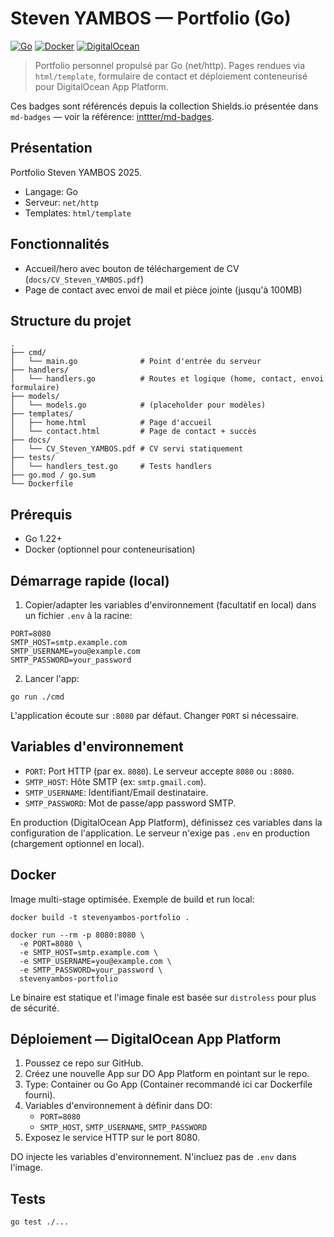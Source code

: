 # Steven YAMBOS — Portfolio (Go)

[![Go](https://img.shields.io/badge/Go-00ADD8?logo=go&logoColor=white)](https://go.dev)
[![Docker](https://img.shields.io/badge/Docker-2496ED?logo=docker&logoColor=white)](https://www.docker.com/)
[![DigitalOcean](https://img.shields.io/badge/DigitalOcean-0080FF?logo=digitalocean&logoColor=white)](https://www.digitalocean.com/)

> Portfolio personnel propulsé par Go (net/http). Pages rendues via `html/template`, formulaire de contact et déploiement conteneurisé pour DigitalOcean App Platform.

Ces badges sont référencés depuis la collection Shields.io présentée dans `md-badges` — voir la référence: [inttter/md-badges](https://github.com/inttter/md-badges).

## Présentation

Portfolio Steven YAMBOS 2025.

- Langage: Go
- Serveur: `net/http`
- Templates: `html/template`

## Fonctionnalités

- Accueil/hero avec bouton de téléchargement de CV (`docs/CV_Steven_YAMBOS.pdf`)
- Page de contact avec envoi de mail et pièce jointe (jusqu'à 100MB)

## Structure du projet

```
.
├── cmd/
│   └── main.go              # Point d'entrée du serveur
├── handlers/
│   └── handlers.go          # Routes et logique (home, contact, envoi formulaire)
├── models/
│   └── models.go            # (placeholder pour modèles)
├── templates/
│   ├── home.html            # Page d'accueil
│   └── contact.html         # Page de contact + succès
├── docs/
│   └── CV_Steven_YAMBOS.pdf # CV servi statiquement
├── tests/
│   └── handlers_test.go     # Tests handlers
├── go.mod / go.sum
└── Dockerfile
```

## Prérequis

- Go 1.22+
- Docker (optionnel pour conteneurisation)

## Démarrage rapide (local)

1) Copier/adapter les variables d'environnement (facultatif en local) dans un fichier `.env` à la racine:

```
PORT=8080
SMTP_HOST=smtp.example.com
SMTP_USERNAME=you@example.com
SMTP_PASSWORD=your_password
```

2) Lancer l'app:

```
go run ./cmd
```

L'application écoute sur `:8080` par défaut. Changer `PORT` si nécessaire.

## Variables d'environnement

- `PORT`: Port HTTP (par ex. `8080`). Le serveur accepte `8080` ou `:8080`.
- `SMTP_HOST`: Hôte SMTP (ex: `smtp.gmail.com`).
- `SMTP_USERNAME`: Identifiant/Email destinataire.
- `SMTP_PASSWORD`: Mot de passe/app password SMTP.

En production (DigitalOcean App Platform), définissez ces variables dans la configuration de l'application. Le serveur n'exige pas `.env` en production (chargement optionnel en local).

## Docker

Image multi-stage optimisée. Exemple de build et run local:

```
docker build -t stevenyambos-portfolio .

docker run --rm -p 8080:8080 \
  -e PORT=8080 \
  -e SMTP_HOST=smtp.example.com \
  -e SMTP_USERNAME=you@example.com \
  -e SMTP_PASSWORD=your_password \
  stevenyambos-portfolio
```

Le binaire est statique et l'image finale est basée sur `distroless` pour plus de sécurité.

## Déploiement — DigitalOcean App Platform

1) Poussez ce repo sur GitHub.
2) Créez une nouvelle App sur DO App Platform en pointant sur le repo.
3) Type: Container ou Go App (Container recommandé ici car Dockerfile fourni).
4) Variables d'environnement à définir dans DO:
   - `PORT=8080`
   - `SMTP_HOST`, `SMTP_USERNAME`, `SMTP_PASSWORD`
5) Exposez le service HTTP sur le port 8080.

DO injecte les variables d'environnement. N'incluez pas de `.env` dans l'image.

## Tests

```
go test ./...
```
